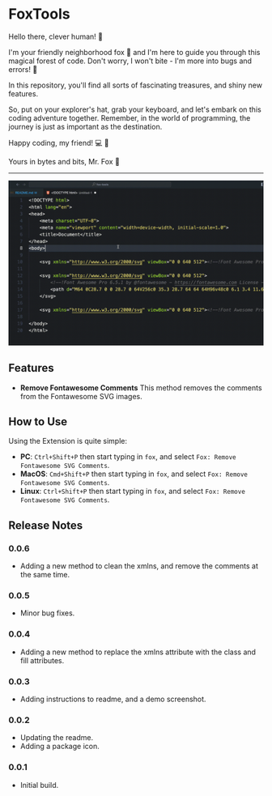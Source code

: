 # FoxTools

Hello there, clever human! 👋

I'm your friendly neighborhood fox 🦊 and I'm here to guide you through this magical forest of code. Don't worry, I won't bite - I'm more into bugs and errors! 🐛

In this repository, you'll find all sorts of fascinating treasures, and shiny new features.

So, put on your explorer's hat, grab your keyboard, and let's embark on this coding adventure together. Remember, in the world of programming, the journey is just as important as the destination.

Happy coding, my friend! 💻 🚀

Yours in bytes and bits,
Mr. Fox 🦊

---

![demo](demo.gif)

## Features

* **Remove Fontawesome Comments** This method removes the comments from the Fontawesome SVG images.

## How to Use

Using the Extension is quite simple:

* **PC**: `Ctrl+Shift+P` then start typing in `fox`, and select `Fox: Remove Fontawesome SVG Comments`.
* **MacOS**: `Cmd+Shift+P` then start typing in `fox`, and select `Fox: Remove Fontawesome SVG Comments`.
* **Linux**: `Ctrl+Shift+P` then start typing in `fox`, and select `Fox: Remove Fontawesome SVG Comments`.

## Release Notes

### 0.0.6

* Adding a new method to clean the xmlns, and remove the comments at the same time.

### 0.0.5

* Minor bug fixes.

### 0.0.4

* Adding a new method to replace the xmlns attribute with the class and fill attributes.

### 0.0.3

* Adding instructions to readme, and a demo screenshot.

### 0.0.2

* Updating the readme.
* Adding a package icon.

### 0.0.1

* Initial build.
